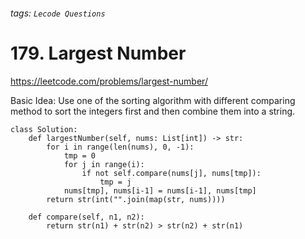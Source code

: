 ###### tags: `Lecode Questions`


# 179. Largest Number

https://leetcode.com/problems/largest-number/

Basic Idea: Use one of the sorting algorithm with different comparing method to sort the integers first and then combine them into a string.



```python=
class Solution:
    def largestNumber(self, nums: List[int]) -> str:
        for i in range(len(nums), 0, -1):
            tmp = 0
            for j in range(i):
                if not self.compare(nums[j], nums[tmp]):
                    tmp = j
            nums[tmp], nums[i-1] = nums[i-1], nums[tmp]
        return str(int("".join(map(str, nums))))
    
    def compare(self, n1, n2):
        return str(n1) + str(n2) > str(n2) + str(n1)
```
